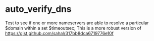 auto_verify_dns
===============

Test to see if one or more nameservers are able to resolve a particular $domain within a set $timeoutsec; This is a more robust version of https://gist.github.com/sahal/317bb8dca6719776e10f
